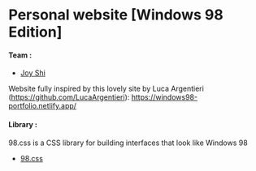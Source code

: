 # Personal website [Windows 98 Edition]
 
#### Team :
- [Joy Shi](https://github.com/LucaArgentieri)

Website fully inspired by this lovely site by Luca Argentieri (https://github.com/LucaArgentieri): https://windows98-portfolio.netlify.app/

#### Library :
98.css is a CSS library for building interfaces that look like Windows 98
- [98.css](https://jdan.github.io/98.css/)
